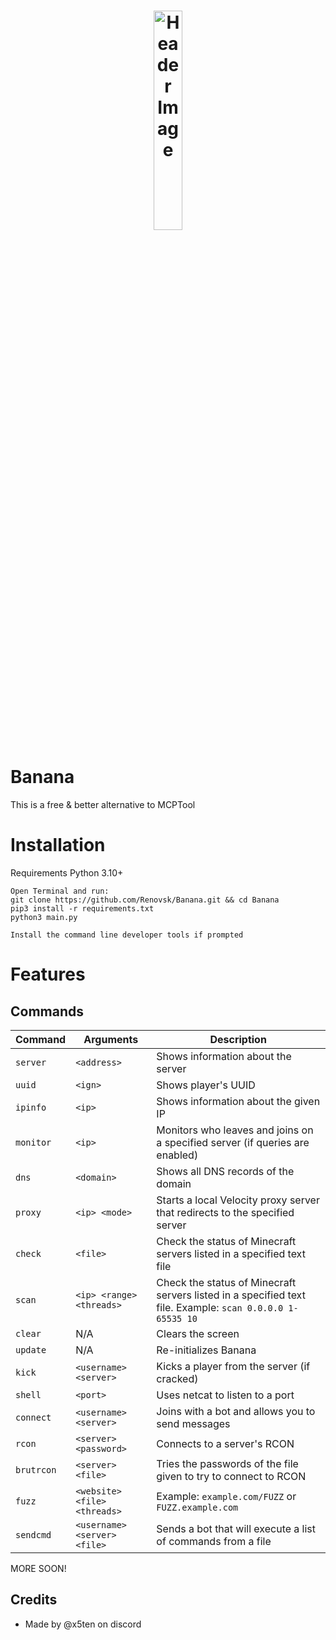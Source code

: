 <h1 align="center">
  <img src="https://r2.e-z.host/049cab41-5ed3-4a5c-a42f-5b83b721f333/re5pq23l.png" alt="Header Image" style="width:30%; max-width:600px;"/>
</h1>


# Banana
This is a free & better alternative to MCPTool

# Installation
Requirements Python 3.10+
```
Open Terminal and run: 
git clone https://github.com/Renovsk/Banana.git && cd Banana
pip3 install -r requirements.txt
python3 main.py

Install the command line developer tools if prompted
```

# Features
## Commands

| Command   | Arguments         | Description                                                         |
|-----------|-------------------|---------------------------------------------------------------------|
| `server`  | `<address>`        | Shows information about the server                                  |
| `uuid`    | `<ign>`            | Shows player's UUID                                                 |
| `ipinfo`  | `<ip>`             | Shows information about the given IP                                |
| `monitor` | `<ip>`             | Monitors who leaves and joins on a specified server (if queries are enabled) |
| `dns`     | `<domain>`         | Shows all DNS records of the domain                                 |
| `proxy`   | `<ip> <mode>`      | Starts a local Velocity proxy server that redirects to the specified server |
| `check`   | `<file>`           | Check the status of Minecraft servers listed in a specified text file |
| `scan`    | `<ip> <range> <threads>` | Check the status of Minecraft servers listed in a specified text file. Example: `scan 0.0.0.0 1-65535 10` |
| `clear`   | N/A               | Clears the screen                                                    |
| `update`  | N/A               | Re-initializes Banana                                                |
| `kick`    | `<username> <server>` | Kicks a player from the server (if cracked)                          |
| `shell`   | `<port>`           | Uses netcat to listen to a port                                      |
| `connect` | `<username> <server>` | Joins with a bot and allows you to send messages                     |
| `rcon`    | `<server> <password>` | Connects to a server's RCON                                         |
| `brutrcon`| `<server> <file>`  | Tries the passwords of the file given to try to connect to RCON     |
| `fuzz`    | `<website> <file> <threads>` | Example: `example.com/FUZZ` or `FUZZ.example.com`                   |
| `sendcmd` | `<username> <server> <file>` | Sends a bot that will execute a list of commands from a file        |


MORE SOON!

## Credits
- Made by @x5ten on discord
